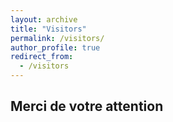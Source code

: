 ```yaml
---
layout: archive
title: "Visitors"
permalink: /visitors/
author_profile: true
redirect_from:
  - /visitors
---
```


## Merci de votre attention
<!--<script type="text/javascript" id="clustrmaps" src="//cdn.clustrmaps.com/map_v2.js?d=_vDAl6NNji3jHcrqIYgoW0uVfCkZFC6vPje5hNvQDZA&cl=ffffff&w=a"></script>-->
<script type="text/javascript" src="//rf.revolvermaps.com/0/0/7.js?i=5cpb2kiuh86&amp;m=0&amp;c=ff0000&amp;cr1=ffffff&amp;sx=0" async="async"></script>
